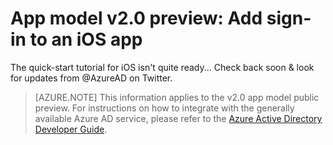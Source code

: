 <properties
    pageTitle="App Model v2.0 iOS App | Microsoft Azure"
    description="How to build an iOS app that signs users in with both personal Microsoft Account and work or school accounts."
    services="active-directory"
    documentationCenter=""
    authors="dstrockis"
    manager="mbaldwin"
    editor=""/>

<tags
    ms.service="active-directory"
    ms.workload="identity"
    ms.tgt_pltfrm="mobile-ios"
    ms.devlang="objective-c"
    ms.topic="article"
    ms.date="12/09/2015"
    ms.author="brandwe"/>

# App model v2.0 preview: Add sign-in to an iOS app

The quick-start tutorial for iOS isn't quite ready... Check back soon & look for updates from @AzureAD on Twitter.

> [AZURE.NOTE]
This information applies to the v2.0 app model public preview.  For instructions on how to integrate with the generally available Azure AD service, please refer to the [Azure Active Directory Developer Guide](active-directory-developers-guide.md).




<!--HONumber=Mar16_HO4-->


